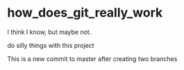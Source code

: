 # how_does_git_really_work

I think I know, but maybe not.

do silly things with this project


This is a new commit to master after creating two branches
